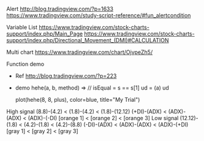 Alert
http://blog.tradingview.com/?p=1633
https://www.tradingview.com/study-script-reference/#fun_alertcondition

Variable List
https://www.tradingview.com/stock-charts-support/index.php/Main_Page
https://www.tradingview.com/stock-charts-support/index.php/Directional_Movement_(DMI)#CALCULATION

Multi chart
https://www.tradingview.com/chart/OjvpeZh5/

Function demo
  - Ref
    http://blog.tradingview.com/?p=223

  - demo
    hehe(a, b, method) =>
      // isEqual = s == s[1]
      ud = (a)
      ud

    plot(hehe(8, 8, plus), color=blue, title="My Trial")

High signal
  (8.8)-(4.2) < (1.8)-(4.2) < (1.8)-(12.12)
  (+DI)-(ADX) < (ADX)-(ADX) < (ADX)-(-DI)
  [orange 1]  < [orange 2]  < [orange 3]
Low signal
  (12.12)-(1.8) < (4.2)-(1.8) < (4.2)-(8.8)
  (-DI)-(ADX)   < (ADX)-(ADX) < (ADX)-(+DI)
  [gray 1]      < [gray 2]    < [gray 3]
